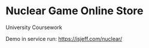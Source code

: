 # Nuclear Game Online Store
University Coursework

Demo in service run:
https://isjeff.com/nuclear/
